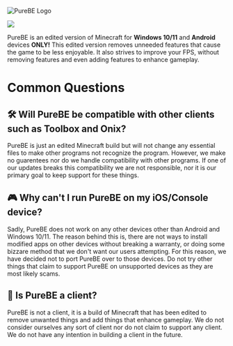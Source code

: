 ![PureBE Logo](https://user-images.githubusercontent.com/82107846/183328679-0435d994-94f9-4ae9-8d5a-d8db85deec6a.png)

![](https://img.shields.io/badge/state-success-brightgreen?style=for-the-badge)

PureBE is an edited version of Minecraft for **Windows 10/11** and **Android** devices **ONLY!** This edited version removes unneeded features that cause the game to be less enjoyable. It also strives to improve your FPS, without removing features and even adding features to enhance gameplay.

# Common Questions
## 🛠️ Will PureBE be compatible with other clients such as Toolbox and Onix?
PureBE is just an edited Minecraft build but will not change any essential files to make other programs not recognize the program. However, we make no guarentees nor do we handle compatibility with other programs. If one of our updates breaks this compatibility we are not responsible, nor it is our primary goal to keep support for these things.

## 🎮 Why can't I run PureBE on my iOS/Console device?
Sadly, PureBE does not work on any other devices other than Android and Windows 10/11. The reason behind this is, there are not ways to install modified apps on other devices without breaking a warranty, or doing some bizzare method that we don't want our users attempting. For this reason, we have decided not to port PureBE over to those devices. Do not try other things that claim to support PureBE on unsupported devices as they are most likely scams.

## 🤔 Is PureBE a client?
PureBE is not a client, it is a build of Minecraft that has been edited to remove unwanted things and add things that enhance gameplay. We do not consider ourselves any sort of client nor do not claim to support any client. We do not have any intention in building a client in the future.
